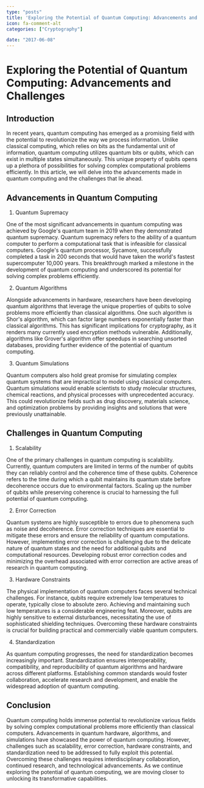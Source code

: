 ```yaml
---
type: "posts"
title: 'Exploring the Potential of Quantum Computing: Advancements and Challenges'
icon: fa-comment-alt
categories: ["Cryptography"]

date: "2017-06-08"
---
```




# Exploring the Potential of Quantum Computing: Advancements and Challenges

## Introduction

In recent years, quantum computing has emerged as a promising field with the potential to revolutionize the way we process information. Unlike classical computing, which relies on bits as the fundamental unit of information, quantum computing utilizes quantum bits or qubits, which can exist in multiple states simultaneously. This unique property of qubits opens up a plethora of possibilities for solving complex computational problems efficiently. In this article, we will delve into the advancements made in quantum computing and the challenges that lie ahead.

## Advancements in Quantum Computing

1. Quantum Supremacy

One of the most significant advancements in quantum computing was achieved by Google's quantum team in 2019 when they demonstrated quantum supremacy. Quantum supremacy refers to the ability of a quantum computer to perform a computational task that is infeasible for classical computers. Google's quantum processor, Sycamore, successfully completed a task in 200 seconds that would have taken the world's fastest supercomputer 10,000 years. This breakthrough marked a milestone in the development of quantum computing and underscored its potential for solving complex problems efficiently.

2. Quantum Algorithms

Alongside advancements in hardware, researchers have been developing quantum algorithms that leverage the unique properties of qubits to solve problems more efficiently than classical algorithms. One such algorithm is Shor's algorithm, which can factor large numbers exponentially faster than classical algorithms. This has significant implications for cryptography, as it renders many currently used encryption methods vulnerable. Additionally, algorithms like Grover's algorithm offer speedups in searching unsorted databases, providing further evidence of the potential of quantum computing.

3. Quantum Simulations

Quantum computers also hold great promise for simulating complex quantum systems that are impractical to model using classical computers. Quantum simulations would enable scientists to study molecular structures, chemical reactions, and physical processes with unprecedented accuracy. This could revolutionize fields such as drug discovery, materials science, and optimization problems by providing insights and solutions that were previously unattainable.

## Challenges in Quantum Computing

1. Scalability

One of the primary challenges in quantum computing is scalability. Currently, quantum computers are limited in terms of the number of qubits they can reliably control and the coherence time of these qubits. Coherence refers to the time during which a qubit maintains its quantum state before decoherence occurs due to environmental factors. Scaling up the number of qubits while preserving coherence is crucial to harnessing the full potential of quantum computing.

2. Error Correction

Quantum systems are highly susceptible to errors due to phenomena such as noise and decoherence. Error correction techniques are essential to mitigate these errors and ensure the reliability of quantum computations. However, implementing error correction is challenging due to the delicate nature of quantum states and the need for additional qubits and computational resources. Developing robust error correction codes and minimizing the overhead associated with error correction are active areas of research in quantum computing.

3. Hardware Constraints

The physical implementation of quantum computers faces several technical challenges. For instance, qubits require extremely low temperatures to operate, typically close to absolute zero. Achieving and maintaining such low temperatures is a considerable engineering feat. Moreover, qubits are highly sensitive to external disturbances, necessitating the use of sophisticated shielding techniques. Overcoming these hardware constraints is crucial for building practical and commercially viable quantum computers.

4. Standardization

As quantum computing progresses, the need for standardization becomes increasingly important. Standardization ensures interoperability, compatibility, and reproducibility of quantum algorithms and hardware across different platforms. Establishing common standards would foster collaboration, accelerate research and development, and enable the widespread adoption of quantum computing.

## Conclusion

Quantum computing holds immense potential to revolutionize various fields by solving complex computational problems more efficiently than classical computers. Advancements in quantum hardware, algorithms, and simulations have showcased the power of quantum computing. However, challenges such as scalability, error correction, hardware constraints, and standardization need to be addressed to fully exploit this potential. Overcoming these challenges requires interdisciplinary collaboration, continued research, and technological advancements. As we continue exploring the potential of quantum computing, we are moving closer to unlocking its transformative capabilities.